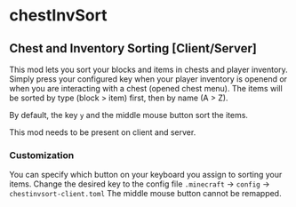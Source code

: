 # chestInvSort
## Chest and Inventory Sorting [Client/Server]

This mod lets you sort your blocks and items in chests and player inventory. Simply press your configured key when your player inventory is openend or when you are interacting with a chest (opened chest menu).
The items will be sorted by type (block > item) first, then by name (A > Z).

By default, the key `y` and the middle mouse button sort the items.

This mod needs to be present on client and server.
### Customization
You can specify which button on your keyboard you assign to sorting your items.
Change the desired key to the config file `.minecraft` -> `config` -> `chestinvsort-client.toml`
The middle mouse button cannot be remapped.